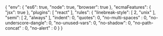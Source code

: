 {
    "env": {
        "es6": true,
        "node": true,
        "browser": true
    },
    "ecmaFeatures": {
        "jsx": true
    },
    "plugins": [
        "react"
    ],
    "rules": {
        "linebreak-style": [
            2,
            "unix"
        ],
        "semi": [
            2,
            "always"
        ],
        "indent": 0,
        "quotes": 0,
	"no-multi-spaces" : 0,
        "no-underscore-dangle": 0,
        "no-unused-vars": 0,
	"no-shadow": 0,
	"no-path-concat" : 0,
	"no-alert" : 0
    }
}
